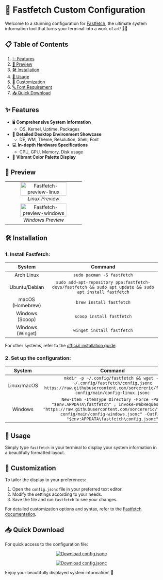 # 🚀 Fastfetch Custom Configuration

Welcome to a stunning configuration for [Fastfetch](https://github.com/fastfetch-cli/fastfetch), the ultimate system information tool that turns your terminal into a work of art! 🎨✨

## 📋 Table of Contents

1. [✨ Features](#-features)
2. [👀 Preview](#-preview)
3. [🛠️ Installation](#️-installation)
4. [🚀 Usage](#-usage)
5. [🎨 Customization](#-customization)
6. [🔤 Font Requirement](#-font-requirement)
7. [📥 Quick Download](#-quick-download)

## ✨ Features

- 🖥️ **Comprehensive System Information**
  - OS, Kernel, Uptime, Packages
- 🎨 **Detailed Desktop Environment Showcase**
  - DE, WM, Theme, Resolution, Shell, Font
- 💻 **In-depth Hardware Specifications**
  - CPU, GPU, Memory, Disk usage
- 🌈 **Vibrant Color Palette Display**

## 👀 Preview

<div align="center">
  <table>
    <tr>
      <td align="center">
        <img src="https://github.com/user-attachments/assets/f249aabf-6850-4c45-938e-2a364c64b5ea" alt="Fastfetch-preview-linux" width="80%">
        <br>
        <em>Linux Preview</em>
      </td>
    </tr>
    <tr>
      <td align="center">
        <img src="https://github.com/user-attachments/assets/6f4b7f2b-989b-4f90-bd71-183dd00f0d0f" alt="Fastfetch-preview-windows" width="80%">
        <br>
        <em>Windows Preview</em>
      </td>
    </tr>
  </table>
</div>

## 🛠️ Installation

### 1. Install Fastfetch:

| System | Command |
|:------:|:-------:|
| Arch Linux | `sudo pacman -S fastfetch` |
| Ubuntu/Debian | `sudo add-apt-repository ppa:fastfetch-devs/fastfetch && sudo apt update && sudo apt install fastfetch` |
| macOS (Homebrew) | `brew install fastfetch` |
| Windows (Scoop) | `scoop install fastfetch` |
| Windows (Winget) | `winget install fastfetch` |

For other systems, refer to the [official installation guide](https://github.com/fastfetch-cli/fastfetch#installation).

### 2. Set up the configuration:

| System | Command |
|:------:|:-------:|
| Linux/macOS | `mkdir -p ~/.config/fastfetch && wget -O ~/.config/fastfetch/config.jsonc https://raw.githubusercontent.com/sorcereric/fastfetch-config/main/config-linux.jsonc` |
| Windows | ```New-Item -ItemType Directory -Force -Path "$env:APPDATA\fastfetch" ; Invoke-WebRequest -Uri "https://raw.githubusercontent.com/sorcereric/fastfetch-config/main/config-windows.jsonc" -OutFile "$env:APPDATA\fastfetch\config.jsonc"``` |

## 🚀 Usage

Simply type `fastfetch` in your terminal to display your system information in a beautifully formatted layout.

## 🎨 Customization

To tailor the display to your preferences:

1. Open the `config.jsonc` file in your preferred text editor.
2. Modify the settings according to your needs.
3. Save the file and run `fastfetch` to see your changes.

For detailed customization options and syntax, refer to the [Fastfetch documentation](https://github.com/fastfetch-cli/fastfetch/wiki/Configuration).

## 📥 Quick Download

For quick access to the configuration file:
<p align="center">
  <a href="https://raw.githubusercontent.com/sorcereric/fastfetch-config/main/config-linux.jsonc">
    <img src="https://img.shields.io/badge/⬇️ Download-config.jsonc-blue?style=for-the-badge&logo=json&logoColor=white" alt="Download config.jsonc">
  </a>
</p>

<p align="center">
  <a href="https://raw.githubusercontent.com/sorcereric/fastfetch-config/main/config-windows.jsonc">
    <img src="https://img.shields.io/badge/⬇️ Download-config.jsonc-blue?style=for-the-badge&logo=json&logoColor=white" alt="Download config.jsonc">
  </a>
</p>

Enjoy your beautifully displayed system information! 🎉
